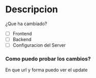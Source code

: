 # Descripcion
¿Que ha cambiado?

- [ ] Frontend
- [ ] Backend
- [ ] Configuracion del Server

### Como puedo probar los cambios?
En que url y forma puedo ver el update

